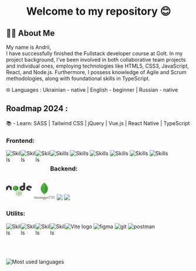 <h1 align="center"> Welcome to my repository 😊</h1>

## 👨‍💻 About Me

My name is Andrii, <br>
I have successfully finished the Fullstack developer course at GoIt. In my project background, I've been involved in both collaborative team projects and individual ones, employing technologies like HTML5, CSS3, JavaScript, React, and Node.js.
Furthermore, I possess knowledge of Agile and Scrum methodologies, along with foundational skills in TypeScript.

🌐 Languages : Ukrainian - native | English - beginner | Russian - native

## Roadmap 2024 :

📚 - Learn: SASS | Tailwind CSS | jQuery | Vue.js | React Native | TypeScript

### **Frontend**:

<p align="left"><img src="https://cdn.jsdelivr.net/gh/devicons/devicon/icons/react/react-original.svg" alt="Skills" width="40" height="40"/>  
<img src="https://cdn.jsdelivr.net/gh/devicons/devicon/icons/redux/redux-original.svg" alt="Skills" width="40" height="40"/> 
<img src="https://cdn.jsdelivr.net/gh/devicons/devicon/icons/html5/html5-original.svg" alt="Skills" width="40" height="40"/>  
<img src="https://cdn.jsdelivr.net/gh/devicons/devicon/icons/css3/css3-original.svg" alt="Skills" width="40" height="40"/>  
<img src="https://cdn.jsdelivr.net/gh/devicons/devicon/icons/javascript/javascript-original.svg" alt="Skills" width="40" height="40"/>  
<img src="https://www.vectorlogo.zone/logos/tailwindcss/tailwindcss-icon.svg" alt="Skills" width="40" height="40"/>
<img src="https://cdn.jsdelivr.net/gh/devicons/devicon/icons/typescript/typescript-original.svg" alt="Skills" align="left" width="40" height="40"/>
<img src="https://cdn.jsdelivr.net/gh/devicons/devicon/icons/webpack/webpack-original.svg" alt="Skills" align="left" width="40" height="40"/>  
<img src="https://cdn.jsdelivr.net/gh/devicons/devicon/icons/eslint/eslint-original.svg" alt="Skills" align="left" width="40" height="40"/></p>

### **Backend**:

<p align="left"><img src="https://raw.githubusercontent.com/devicons/devicon/master/icons/nodejs/nodejs-original-wordmark.svg" alt="nodejs" width="70" height="60"/>
<img src="https://raw.githubusercontent.com/devicons/devicon/master/icons/mongodb/mongodb-original-wordmark.svg" alt="mongodb" width="60" height="50"/>
<img src="https://raw.githubusercontent.com/swagger-api/swagger.io/wordpress/images/assets/SW-logo-clr.png" height="50">
<img src="https://github.com/MarioTerron/logo-images/blob/master/logos/expressjs.png" height="30">

### **Utilits**:

<p align="left" ><img width="40" src="https://vitejs.dev/logo.svg" alt="Vite logo">
<img src="https://www.vectorlogo.zone/logos/figma/figma-icon.svg" alt="figma"  width="40" height="40"/>
<img src="https://www.vectorlogo.zone/logos/git-scm/git-scm-icon.svg" alt="git"  width="40" height="40"/>
<img src="https://www.vectorlogo.zone/logos/getpostman/getpostman-icon.svg"  alt="postman" width="40" height="40"/>
<img src="https://cdn.jsdelivr.net/gh/devicons/devicon/icons/vscode/vscode-original.svg" alt="Skills" align="left" width="40" height="40"/>  
<img src="https://cdn.jsdelivr.net/gh/devicons/devicon/icons/trello/trello-plain.svg" alt="Skills" align="left" width="40" height="40"/>
<img src="https://cdn.jsdelivr.net/gh/devicons/devicon/icons/canva/canva-original.svg" alt="Skills" align="left" width="40" height="40"/>  
<img src="https://cdn.jsdelivr.net/gh/devicons/devicon/icons/slack/slack-original.svg" alt="Skills" align="left" width="40" height="40"/> </p>

<br><br><br>

 <img src="https://github-readme-stats.vercel.app/api/top-langs?username=NataliaMahera&show_icons=true&locale=en&layout=compact" alt="Most used languages"/>
